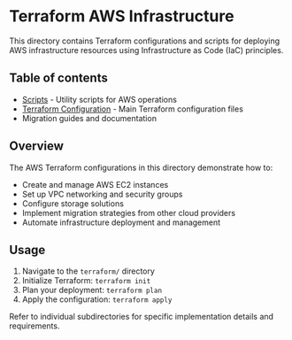 # Terraform AWS Infrastructure

This directory contains Terraform configurations and scripts for deploying AWS infrastructure resources using Infrastructure as Code (IaC) principles.

## Table of contents

- [Scripts](./scripts/) - Utility scripts for AWS operations
- [Terraform Configuration](./terraform/) - Main Terraform configuration files
- Migration guides and documentation

## Overview

The AWS Terraform configurations in this directory demonstrate how to:

- Create and manage AWS EC2 instances
- Set up VPC networking and security groups
- Configure storage solutions
- Implement migration strategies from other cloud providers
- Automate infrastructure deployment and management

## Usage

1. Navigate to the `terraform/` directory
2. Initialize Terraform: `terraform init`
3. Plan your deployment: `terraform plan`
4. Apply the configuration: `terraform apply`

Refer to individual subdirectories for specific implementation details and requirements.
